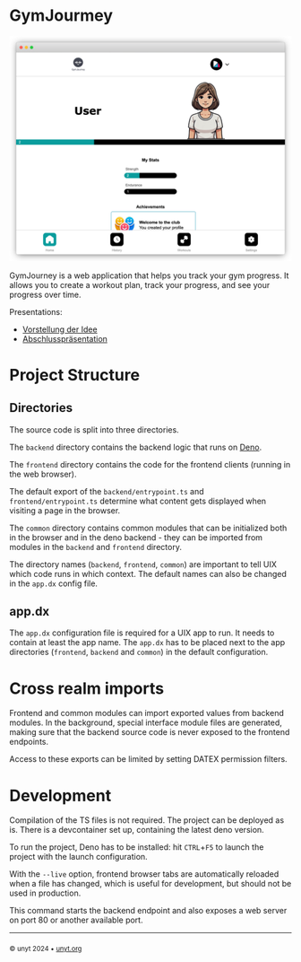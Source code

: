 # GymJourmey

![GymJourney](docs/screenshot.png)

GymJourney is a web application that helps you track your gym progress. It allows you to create a workout plan, track your progress, and see your progress over time.

Presentations:

- [Vorstellung der Idee](docs/Vorstellung%20der%20Idee.pdf)
- [Abschlusspräsentation](docs/Abschlusspräsentation.pdf)

# Project Structure

## Directories

The source code is split into three directories.

The `backend` directory contains the backend logic that runs on [Deno](https://deno.com/).

The `frontend` directory contains the code for the frontend clients (running in the web browser).

The default export of the `backend/entrypoint.ts` and `frontend/entrypoint.ts` determine what content
gets displayed when visiting a page in the browser.

The `common` directory contains common modules that can be initialized both in the browser and in the deno backend - they can be imported from modules in the `backend` and `frontend` directory.

The directory names (`backend`, `frontend`, `common`) are important to tell UIX which code runs in which context. The default names can also be changed in the `app.dx` config file.

## app.dx

The `app.dx` configuration file is required for a UIX app to run. It needs to contain at least the app name.
The `app.dx` has to be placed next to the app directories (`frontend`, `backend` and `common`) in the default configuration.

# Cross realm imports

Frontend and common modules can import exported values from backend modules.
In the background, special interface module files are generated, making sure that the backend source code is never exposed to the frontend endpoints.

Access to these exports can be limited by setting DATEX permission filters.

# Development

Compilation of the TS files is not required. The project can be deployed as is.
There is a devcontainer set up, containing the latest deno version.

To run the project, Deno has to be installed:
hit `CTRL`+`F5` to launch the project with the launch configuration.

With the `--live` option, frontend browser tabs are automatically reloaded when a file has changed, which is useful for development, but should not be used in production.

This command starts the backend endpoint and also exposes a web server on port 80 or another available port.

---

<sub>&copy; unyt 2024 • [unyt.org](https://unyt.org)</sub>
